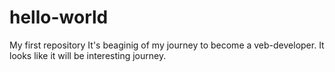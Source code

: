 # hello-world
My first repository
It's beaginig of my journey to become a veb-developer. It looks like it will be interesting journey.
